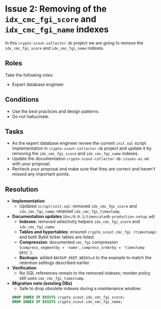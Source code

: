 # Issue 2: Removing of the `idx_cmc_fgi_score` and `idx_cmc_fgi_name` indexes

In this `crypto-scout-collector-db` project we are going to remove the `idx_cmc_fgi_score` and `idx_cmc_fgi_name` indexes.

## Roles

Take the following roles:

- Expert database engineer.

## Conditions

- Use the best practices and design patterns.
- Do not hallucinate.

## Tasks

- As the expert database engineer review the current `init.sql` script implementation in `crypto-scout-collector-db` project and
  update it by removing the `idx_cmc_fgi_score` and `idx_cmc_fgi_name` indexes.
- Update the documentation `crypto-scout-collector-db-issues-ai.md` with your proposal.
- Recheck your proposal and make sure that they are correct and haven't missed any important points.

## Resolution

- **Implementation**
    - Updated `script/init.sql`: removed `idx_cmc_fgi_score` and `idx_cmc_fgi_name`; retained `idx_cmc_fgi_timestamp`.
- **Documentation updates** (`doc/0.0.1/timescaledb-production-setup.md`)
    - **Indexes**: removed selectivity helpers `idx_cmc_fgi_score` and `idx_cmc_fgi_name`.
    - **Tables and hypertables**: ensured `crypto_scout.cmc_fgi (timestamp)` and both Bybit ticker tables are listed.
    - **Compression**: documented `cmc_fgi` compression (`compress_segmentby = 'name'`, `compress_orderby = 'timestamp DESC'`).
    - **Backups**: added `BACKUP_KEEP_WEEKS=4` to the example to match the retention settings described earlier.
- **Verification**
    - No SQL references remain to the removed indexes; reorder policy still uses `idx_cmc_fgi_timestamp`.
- **Migration note (existing DBs)**
    - Safe to drop obsolete indexes during a maintenance window:
    ```sql
    DROP INDEX IF EXISTS crypto_scout.idx_cmc_fgi_score;
    DROP INDEX IF EXISTS crypto_scout.idx_cmc_fgi_name;
    ```